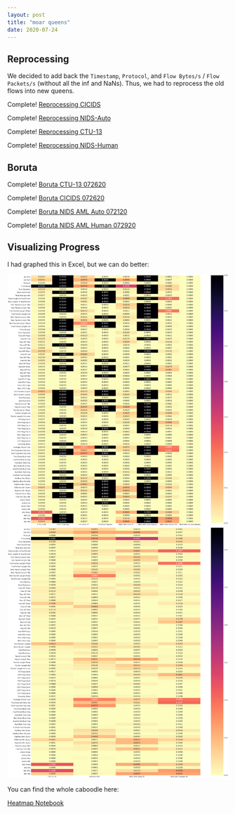 ```yaml
---
layout: post
title: "moar queens"
date: 2020-07-24
---
```

## Reprocessing
We decided to add back the `Timestamp`, `Protocol`, and `Flow Bytes/s` / `Flow Packets/s` (without all the inf and NaNs). Thus, we had to reprocess the old flows into new queens.

Complete! [Reprocessing CICIDS](/assets/CICIDS-reprocess-072620.html)

Complete! [Reprocessing NIDS-Auto](/assets/NIDS-AML-Auto-reprocess-072620.html)

Complete! [Reprocessing CTU-13](/assets/CTU-13-reprocess-072620.html)

Complete! [Reprocessing NIDS-Human](/assets/NIDS-AML-Human-reprocess-072620.html)



## Boruta
Complete! [Boruta CTU-13 072620](/assets/Boruta-CTU-13-072620.html)

Complete! [Boruta CICIDS 072620](/assets/Boruta-CICIDS-072620.html)

Complete! [Boruta NIDS AML Auto 072120](/assets/Boruta-NIDS-AML-Auto-072120.html)

Complete! [Boruta NIDS AML Human 072920](/assets/Boruta-NIDS-AML-Human-072920.html)

## Visualizing Progress
I had graphed this in Excel, but we can do better:

<img src="/assets/sns-boruta.png" width="800">

<img src="/assets/sns-no-boruta.png" width="800">

You can find the whole caboodle here:

[Heatmap Notebook](/assets/Results-Heatmap.html)
